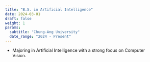 ```yaml
---
title: "B.S. in Artificial Intelligence"
date: 2024-03-01
draft: false
weight: 1
params:
  subtitle: "Chung-Ang University"
  date_range: "2024 - Present"
---
```


- Majoring in Artificial Intelligence with a strong focus on Computer Vision.